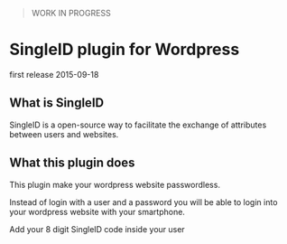 > WORK IN PROGRESS

# SingleID plugin for Wordpress
first release 2015-09-18

## What is SingleID

SingleID is a open-source way to facilitate the exchange of attributes between users and websites.



## What this plugin does

This plugin make your wordpress website passwordless.

Instead of login with a user and a password you will be able to login into your wordpress website with your smartphone.

Add your 8 digit SingleID code inside your user 
